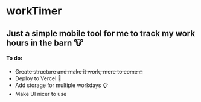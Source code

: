 # workTimer
## Just a simple mobile tool for me to track my work hours in the barn 🐮
 
<h4>To do:</h4>
<ul>
  <li><del>Create structure and make it work, more to come 🔥</del></li>
  <li>Deploy to Vercel 🚀</li>
  <li>Add storage for multiple workdays 📋</li>
  <li>Make UI nicer to use</li>
</ul>
